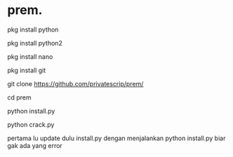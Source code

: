 # prem.  

pkg install python


pkg install python2


pkg install nano


pkg install git


git clone https://github.com/privatescrip/prem/


cd prem


python install.py


python crack.py


pertama lu update dulu install.py dengan menjalankan python install.py biar gak ada yang error
